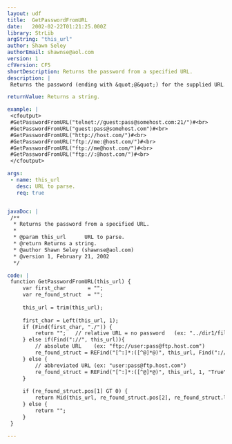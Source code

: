 ```yaml
---
layout: udf
title:  GetPasswordFromURL
date:   2002-02-22T01:21:25.000Z
library: StrLib
argString: "this_url"
author: Shawn Seley
authorEmail: shawnse@aol.com
version: 1
cfVersion: CF5
shortDescription: Returns the password from a specified URL.
description: |
 Returns the password (ending with &quot;@&quot;) for the supplied URL. If no password is found, then returns an empty string. Works with any protocol that follows a &quot;username:password@&quot; syntax including ftp, telnet, and imap and others.

returnValue: Returns a string.

example: |
 <cfoutput>
 #GetPasswordFromURL("telnet://guest:pass@somehost.com:21/")#<br>
 #GetPasswordFromURL("guest:pass@somehost.com")#<br>
 #GetPasswordFromURL("http://host.com/")#<br>
 #GetPasswordFromURL("ftp://me:@host.com/")#<br>
 #GetPasswordFromURL("ftp://me@host.com/")#<br>
 #GetPasswordFromURL("ftp://:@host.com/")#<br>
 </cfoutput>

args:
 - name: this_url
   desc: URL to parse.
   req: true


javaDoc: |
 /**
  * Returns the password from a specified URL.
  * 
  * @param this_url      URL to parse. 
  * @return Returns a string. 
  * @author Shawn Seley (shawnse@aol.com) 
  * @version 1, February 21, 2002 
  */

code: |
 function GetPasswordFromURL(this_url) {
     var first_char       = "";
     var re_found_struct  = "";
     
     this_url = trim(this_url);
     
     first_char = Left(this_url, 1);
     if (Find(first_char, "./")) {
         return "";   // relative URL = no password   (ex: "../dir1/filename.html" or "/dir1/filename.html")
     } else if(Find("://", this_url)){
         // absolute URL    (ex: "ftp://user:pass@ftp.host.com")
         re_found_struct = REFind("[^:]*:([^@]*@)", this_url, Find("://", this_url)+3, "True");
     } else {
         // abbreviated URL (ex: "user:pass@ftp.host.com")
         re_found_struct = REFind("[^:]*:([^@]*@)", this_url, 1, "True");
     }
     
     if (re_found_struct.pos[1] GT 0) {
         return Mid(this_url, re_found_struct.pos[2], re_found_struct.len[2]-1);
     } else {
         return "";
     }
 }

---
```


